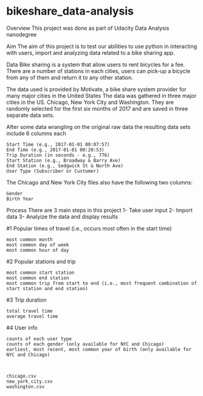 # bikeshare_data-analysis
Overview
This project was done as part of Udacity Data Analysis nanodegree

Aim
The aim of this project is to test our abilities to use python in interacting with users, import and analyzing data related to a bike sharing app.

Data
Bike sharing is a system that allow users to rent bicycles for a fee.
There are a number of stations in each cities, users can pick-up a bicycle from any of them and return it to any other station.

The data used is provided by Motivate, a bike share system provider for many major cities in the United States
The data was gathered in three major cities in the US. Chicago, New York City and Washington.
They are randomly selected for the first six months of 2017 and are saved in three separate data sets.

After some data wrangling on the original raw data the resulting data sets include 6 columns each

    Start Time (e.g., 2017-01-01 00:07:57)
    End Time (e.g., 2017-01-01 00:20:53)
    Trip Duration (in seconds - e.g., 776)
    Start Station (e.g., Broadway & Barry Ave)
    End Station (e.g., Sedgwick St & North Ave)
    User Type (Subscriber or Customer)

The Chicago and New York City files also have the following two columns:

    Gender
    Birth Year

Process
There are 3 main steps in this project
1- Take user input
2- Import data
3- Analyize the data and display results


#1 Popular times of travel (i.e., occurs most often in the start time)

    most common month
    most common day of week
    most common hour of day

#2 Popular stations and trip

    most common start station
    most common end station
    most common trip from start to end (i.e., most frequent combination of start station and end station)

#3 Trip duration

    total travel time
    average travel time

#4 User info

    counts of each user type
    counts of each gender (only available for NYC and Chicago)
    earliest, most recent, most common year of birth (only available for NYC and Chicago)



    chicago.csv
    new_york_city.csv
    washington.csv
